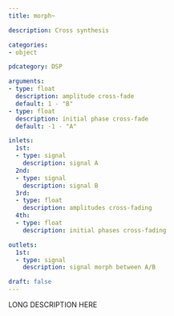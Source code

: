 ```yaml
---
title: morph~

description: Cross synthesis

categories:
- object

pdcategory: DSP

arguments:
- type: float
  description: amplitude cross-fade
  default: 1 - "B"
- type: float
  description: initial phase cross-fade
  default: -1 - "A"

inlets:
  1st:
  - type: signal
    description: signal A
  2nd:
  - type: signal
    description: signal B
  3rd:
  - type: float
    description: amplitudes cross-fading
  4th:
  - type: float
    description: initial phases cross-fading

outlets:
  1st:
  - type: signal
    description: signal morph between A/B

draft: false
---
```


LONG DESCRIPTION HERE
